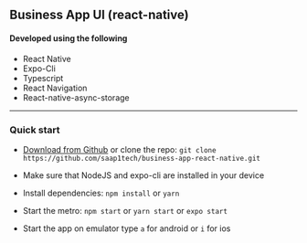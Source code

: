 ## Business App UI (react-native)

#### Developed using the following
- React Native
- Expo-Cli
- Typescript
- React Navigation
- React-native-async-storage
---

### Quick start

- [Download from Github](https://github.com/saap1tech/business-app-react-native/archive/master.zip) or clone the repo: `git clone https://github.com/saap1tech/business-app-react-native.git`

- Make sure that NodeJS and expo-cli are installed in your device

- Install dependencies: `npm install` or `yarn`

- Start the metro: `npm start` or `yarn start` or `expo start`

- Start the app on emulator type `a` for android or `i` for ios
